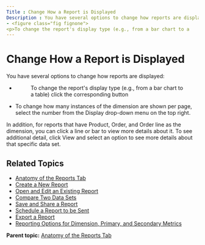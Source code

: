 ```yaml
---
Title : Change How a Report is Displayed
Description : You have several options to change how reports are displayed:
- <figure class="fig fignone">
<p>To change the report's display type (e.g., from a bar chart to a
---
```



# Change How a Report is Displayed



You have several options to change how reports are displayed:

- <figure class="fig fignone">
  <p>To change the report's display type (e.g., from a bar chart to a
  table) click the corresponding button</p>
  </figure>

- To change how many instances of the dimension are shown per page,
  select the number from the Display drop-down menu on the top right.

In addition, for reports that have Product, Order, and Order line as the
dimension, you can click a line or bar to view more details about it. To
see additional detail, click View and
select an option to see more details about that specific data set.

<div id="ID-00001798__section_dh2_q41_nwb" >

## Related Topics



- <a href="anatomy-of-the-reports-tab.html" class="xref">Anatomy of the
  Reports Tab</a>
- <a href="create-a-new-report.html" class="xref">Create a New Report</a>
- <a href="open-and-edit-an-existing-report.html" class="xref">Open and
  Edit an Existing Report</a>
- <a href="compare-two-data-sets.html" class="xref">Compare Two Data
  Sets</a>
- <a href="save-and-share-a-report.html" class="xref">Save and Share a
  Report</a>
- <a href="schedule-a-report-to-be-sent.html" class="xref">Schedule a
  Report to be Sent</a>
- <a href="export-a-report.html" class="xref">Export a Report</a>
- <a
  href="reporting-options-for-dimension-primary-and-secondary-metrics.html"
  class="xref">Reporting Options for Dimension, Primary, and Secondary
  Metrics</a>  
    



<div class="familylinks">

<div class="parentlink">

**Parent topic:**
<a href="../topics/anatomy-of-the-reports-tab.html" class="link">Anatomy
of the Reports Tab</a>






